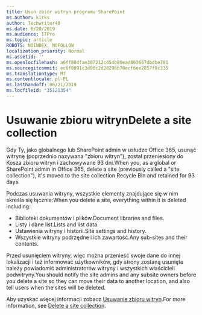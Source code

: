```yaml
---
title: Usuń zbiór witryn programu SharePoint
ms.author: kirks
author: Techwriter40
ms.date: 6/20/2019
ms.audience: ITPro
ms.topic: article
ROBOTS: NOINDEX, NOFOLLOW
localization_priority: Normal
ms.assetid: ''
ms.openlocfilehash: a6ff804fae307212c454b80ead863667dbdbe781
ms.sourcegitcommit: ec6f8091c3d96c2d28296b70ecf6ee2857f9c335
ms.translationtype: MT
ms.contentlocale: pl-PL
ms.lasthandoff: 06/21/2019
ms.locfileid: "35121354"
---
```

# <a name="delete-a-site-collection"></a><span data-ttu-id="2bd15-102">Usuwanie zbioru witryn</span><span class="sxs-lookup"><span data-stu-id="2bd15-102">Delete a site collection</span></span>

<span data-ttu-id="2bd15-103">Gdy Ty, jako globalnego lub SharePoint admin w usłudze Office 365, usunąć witrynę (poprzednio nazywana "zbioru witryn"), został przeniesiony do Kosza zbioru witryn i zachowywane 93 dni.</span><span class="sxs-lookup"><span data-stu-id="2bd15-103">When you, as a global or SharePoint admin in Office 365, delete a site (previously called a "site collection"), it's moved to the site collection Recycle Bin and retained for 93 days.</span></span> 

<span data-ttu-id="2bd15-104">Podczas usuwania witryny, wszystkie elementy znajdujące się w nim skreśla się łącznie:</span><span class="sxs-lookup"><span data-stu-id="2bd15-104">When you delete a site, everything within it is deleted including:</span></span>

- <span data-ttu-id="2bd15-105">Biblioteki dokumentów i plików.</span><span class="sxs-lookup"><span data-stu-id="2bd15-105">Document libraries and files.</span></span>
- <span data-ttu-id="2bd15-106">Listy i dane list.</span><span class="sxs-lookup"><span data-stu-id="2bd15-106">Lists and list data.</span></span>
- <span data-ttu-id="2bd15-107">Ustawienia witryny i historii.</span><span class="sxs-lookup"><span data-stu-id="2bd15-107">Site settings and history.</span></span>
- <span data-ttu-id="2bd15-108">Wszystkie witryny podrzędne i ich zawartość.</span><span class="sxs-lookup"><span data-stu-id="2bd15-108">Any sub-sites and their contents.</span></span>

<span data-ttu-id="2bd15-109">Przed usunięciem witryny, więc można przenieść swoje dane do innej lokalizacji i też informować użytkowników, gdy strony zostaną usunięte należy powiadomić administratorów witryny i wszystkich właścicieli podwitryny.</span><span class="sxs-lookup"><span data-stu-id="2bd15-109">You should notify the site admins and any subsite owners before you delete a site so they can move their data to another location, and also tell users when the sites will be deleted.</span></span> 

<span data-ttu-id="2bd15-110">Aby uzyskać więcej informacji zobacz [Usuwanie zbioru witryn](https://docs.microsoft.com/en-us/sharepoint/delete-site-collection).</span><span class="sxs-lookup"><span data-stu-id="2bd15-110">For more information, see [Delete a site collection](https://docs.microsoft.com/en-us/sharepoint/delete-site-collection).</span></span> 